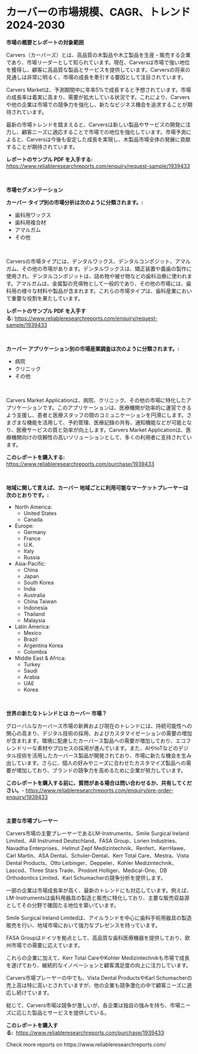 <p><h1>カーバーの市場規模、CAGR、トレンド2024-2030</h1></p><p><strong>市場の概要とレポートの対象範囲</strong></p>
<p><p>Carvers（カーバーズ）とは、高品質の木製品や木工製品を生産・販売する企業であり、市場リーダーとして知られています。現在、Carversは市場で強い地位を獲得し、顧客に高品質な製品とサービスを提供しています。Carversの将来の見通しは非常に明るく、市場の成長を牽引する要因として注目されています。</p><p>Carvers Marketは、予測期間中に年率5%で成長すると予想されています。市場の成長率は着実に高まり、需要が拡大している状況です。これにより、Carversや他の企業は市場での競争力を強化し、新たなビジネス機会を追求することが期待されています。</p><p>最新の市場トレンドを踏まえると、Carversは新しい製品やサービスの開発に注力し、顧客ニーズに適応することで市場での地位を強化しています。市場予測によると、Carversは今後も安定した成長を実現し、木製品市場全体の発展に貢献することが期待されています。</p></p>
<p><strong>レポートのサンプル PDF を入手する:</strong> <a href="https://www.reliableresearchreports.com/enquiry/request-sample/1939433">https://www.reliableresearchreports.com/enquiry/request-sample/1939433</a></p>
<p>&nbsp;</p>
<p><strong>市場セグメンテーション</strong></p>
<p><strong>カーバー タイプ別の市場分析は次のように分類されます。:</strong></p>
<p><ul><li>歯科用ワックス</li><li>歯科用複合材</li><li>アマルガム</li><li>その他</li></ul></p>
<p>&nbsp;</p>
<p><p>Carversの市場タイプには、デンタルワックス、デンタルコンポジット、アマルガム、その他の市場があります。デンタルワックスは、矯正装置や義歯の製作に使用され、デンタルコンポジットは、詰め物や被せ物などの歯科治療に使われます。アマルガムは、金属製の充填物として一般的であり、その他の市場には、歯科用の様々な材料や製品が含まれます。これらの市場タイプは、歯科産業において重要な役割を果たしています。</p></p>
<p><strong>レポートのサンプル PDF を入手する:</strong>&nbsp;<a href="https://www.reliableresearchreports.com/enquiry/request-sample/1939433">https://www.reliableresearchreports.com/enquiry/request-sample/1939433</a></p>
<p>&nbsp;</p>
<p><strong> カーバー アプリケーション別の市場産業調査は次のように分類されます。:</strong></p>
<p><ul><li>病院</li><li>クリニック</li><li>その他</li></ul></p>
<p>&nbsp;</p>
<p><p>Carvers Market Applicationは、病院、クリニック、その他の市場に特化したアプリケーションです。このアプリケーションは、医療機関が効率的に運営できるよう支援し、患者と医療スタッフの間のコミュニケーションを円滑にします。さまざまな機能を活用して、予約管理、医療記録の共有、通知機能などが可能となり、医療サービスの質と効率が向上します。Carvers Market Applicationは、医療機関向けの信頼性の高いソリューションとして、多くの利用者に支持されています。</p></p>
<p><strong>このレポートを購入する:</strong>&nbsp; <a href="https://www.reliableresearchreports.com/purchase/1939433">https://www.reliableresearchreports.com/purchase/1939433</a></p>
<p>&nbsp;</p>
<p><strong>地域に関して言えば、カーバー 地域ごとに利用可能なマーケットプレーヤーは次のとおりです。:</strong></p>
<p><ul>
    <li>
        North America:
        <ul>
            <li>United States</li>
            <li>Canada</li>
        </ul>
    </li>
    <li>
        Europe:
        <ul>
            <li>Germany</li>
            <li>France</li>
            <li>U.K.</li>
            <li>Italy</li>
            <li>Russia</li>
        </ul>
    </li>
    <li>
        Asia-Pacific:
        <ul>
            <li>China</li>
            <li>Japan</li>
            <li>South Korea</li>
            <li>India</li>
            <li>Australia</li>
            <li>China Taiwan</li>
            <li>Indonesia</li>
            <li>Thailand</li>
            <li>Malaysia</li>
        </ul>
    </li>
    <li>
        Latin America:
        <ul>
            <li>Mexico</li>
            <li>Brazil</li>
            <li>Argentina Korea</li>
            <li>Colombia</li>
        </ul>
    </li>
    <li>
        Middle East & Africa:
        <ul>
            <li>Turkey</li>
            <li>Saudi</li>
            <li>Arabia</li>
            <li>UAE</li>
            <li>Korea</li>
        </ul>
    </li>
    </ul></p>
<p>&nbsp;</p>
<p><strong>世界の新たなトレンドとは カーバー 市場？</strong></p>
<p><p>グローバルなカーバース市場の新興および現在のトレンドには、持続可能性への関心の高まり、デジタル技術の採用、およびカスタマイゼーションの需要の増加が含まれます。環境に配慮したカーバース製品への需要が増加しており、エコフレンドリーな素材やプロセスの採用が進んでいます。また、AIやIoTなどのデジタル技術を活用したカーバース製品が開発されており、市場に新たな機会を生み出しています。さらに、個人の好みやニーズに合わせたカスタマイズ製品への需要が増加しており、ブランドの競争力を高めるために企業が努力しています。</p></p>
<p><strong>このレポートを購入する前に、質問がある場合は問い合わせるか、共有してください。</strong>- <a href="https://www.reliableresearchreports.com/enquiry/pre-order-enquiry/1939433">https://www.reliableresearchreports.com/enquiry/pre-order-enquiry/1939433</a></p>
<p>&nbsp;</p>
<p><strong>主要な市場プレーヤー</strong></p>
<p><p>Carvers市場の主要プレーヤーであるLM-Instruments、Smile Surgical Ireland Limited、AR Instrumed Deutschland、FASA Group、Lorien Industries、Navadha Enterprises、Helmut Zepf Medizintechnik、Renfert、KerrHawe、Carl Martin、ASA Dental、Schuler-Dental、Kerr Total Care、Mestra、Vista Dental Products、Otto Leibinger、Deppeler、Kohler Medizintechnik、Lascod、Three Stars Trade、Prodont Holliger、Medical-One、DB Orthodontics Limited、Karl Schumacherの競争分析を提供します。</p><p>一部の企業は市場成長率が高く、最新のトレンドにも対応しています。例えば、LM-Instrumentsは歯科用器具の製造と販売に特化しており、主要な販売収益源としてその分野で確固たる地位を築いています。</p><p>Smile Surgical Ireland Limitedは、アイルランドを中心に歯科手術用器具の製造販売を行い、地域市場において強力なプレゼンスを持っています。</p><p>FASA Groupはドイツを拠点として、高品質な歯科医療機器を提供しており、欧州市場での需要に応えています。</p><p>これらの企業に加えて、Kerr Total CareやKohler Medizintechnikも市場で成長を遂げており、継続的なイノベーションと顧客満足度の向上に注力しています。</p><p>Carvers市場プレーヤーの中でも、Vista Dental ProductsやKarl Schumacherの売上高は特に高いとされていますが、他の企業も競争激化の中で顧客ニーズに適応し続けています。</p><p>総じて、Carvers市場は競争が激しいが、各企業は独自の強みを持ち、市場ニーズに応じた製品とサービスを提供している。</p></p>
<p><strong>このレポートを購入する:</strong>&nbsp;&nbsp;<a href="https://www.reliableresearchreports.com/purchase/1939433">https://www.reliableresearchreports.com/purchase/1939433</a></p>
<p>Check more reports on https://www.reliableresearchreports.com/</p>
